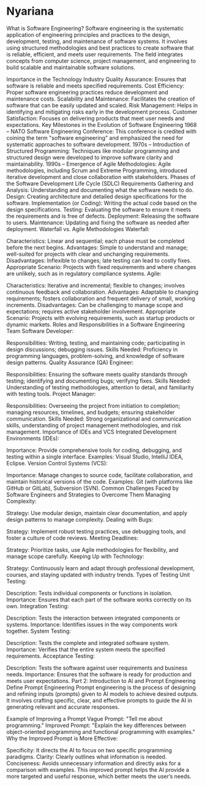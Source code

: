 # Nyariana
What is Software Engineering?
Software engineering is the systematic application of engineering principles and practices to the design, development, testing, and maintenance of software systems. It involves using structured methodologies and best practices to create software that is reliable, efficient, and meets user requirements. The field integrates concepts from computer science, project management, and engineering to build scalable and maintainable software solutions.

Importance in the Technology Industry
Quality Assurance: Ensures that software is reliable and meets specified requirements.
Cost Efficiency: Proper software engineering practices reduce development and maintenance costs.
Scalability and Maintenance: Facilitates the creation of software that can be easily updated and scaled.
Risk Management: Helps in identifying and mitigating risks early in the development process.
Customer Satisfaction: Focuses on delivering products that meet user needs and expectations.
Key Milestones in the Evolution of Software Engineering
1968 – NATO Software Engineering Conference: This conference is credited with coining the term "software engineering" and emphasized the need for systematic approaches to software development.
1970s – Introduction of Structured Programming: Techniques like modular programming and structured design were developed to improve software clarity and maintainability.
1990s – Emergence of Agile Methodologies: Agile methodologies, including Scrum and Extreme Programming, introduced iterative development and close collaboration with stakeholders.
Phases of the Software Development Life Cycle (SDLC)
Requirements Gathering and Analysis: Understanding and documenting what the software needs to do.
Design: Creating architecture and detailed design specifications for the software.
Implementation (or Coding): Writing the actual code based on the design specifications.
Testing: Evaluating the software to ensure it meets the requirements and is free of defects.
Deployment: Releasing the software to users.
Maintenance: Updating and fixing the software as needed after deployment.
Waterfall vs. Agile Methodologies
Waterfall:

Characteristics: Linear and sequential; each phase must be completed before the next begins.
Advantages: Simple to understand and manage; well-suited for projects with clear and unchanging requirements.
Disadvantages: Inflexible to changes; late testing can lead to costly fixes.
Appropriate Scenario: Projects with fixed requirements and where changes are unlikely, such as in regulatory compliance systems.
Agile:

Characteristics: Iterative and incremental; flexible to changes; involves continuous feedback and collaboration.
Advantages: Adaptable to changing requirements; fosters collaboration and frequent delivery of small, working increments.
Disadvantages: Can be challenging to manage scope and expectations; requires active stakeholder involvement.
Appropriate Scenario: Projects with evolving requirements, such as startup products or dynamic markets.
Roles and Responsibilities in a Software Engineering Team
Software Developer:

Responsibilities: Writing, testing, and maintaining code; participating in design discussions; debugging issues.
Skills Needed: Proficiency in programming languages, problem-solving, and knowledge of software design patterns.
Quality Assurance (QA) Engineer:

Responsibilities: Ensuring the software meets quality standards through testing; identifying and documenting bugs; verifying fixes.
Skills Needed: Understanding of testing methodologies, attention to detail, and familiarity with testing tools.
Project Manager:

Responsibilities: Overseeing the project from initiation to completion; managing resources, timelines, and budgets; ensuring stakeholder communication.
Skills Needed: Strong organizational and communication skills, understanding of project management methodologies, and risk management.
Importance of IDEs and VCS
Integrated Development Environments (IDEs):

Importance: Provide comprehensive tools for coding, debugging, and testing within a single interface.
Examples: Visual Studio, IntelliJ IDEA, Eclipse.
Version Control Systems (VCS):

Importance: Manage changes to source code, facilitate collaboration, and maintain historical versions of the code.
Examples: Git (with platforms like GitHub or GitLab), Subversion (SVN).
Common Challenges Faced by Software Engineers and Strategies to Overcome Them
Managing Complexity:

Strategy: Use modular design, maintain clear documentation, and apply design patterns to manage complexity.
Dealing with Bugs:

Strategy: Implement robust testing practices, use debugging tools, and foster a culture of code reviews.
Meeting Deadlines:

Strategy: Prioritize tasks, use Agile methodologies for flexibility, and manage scope carefully.
Keeping Up with Technology:

Strategy: Continuously learn and adapt through professional development, courses, and staying updated with industry trends.
Types of Testing
Unit Testing:

Description: Tests individual components or functions in isolation.
Importance: Ensures that each part of the software works correctly on its own.
Integration Testing:

Description: Tests the interaction between integrated components or systems.
Importance: Identifies issues in the way components work together.
System Testing:

Description: Tests the complete and integrated software system.
Importance: Verifies that the entire system meets the specified requirements.
Acceptance Testing:

Description: Tests the software against user requirements and business needs.
Importance: Ensures that the software is ready for production and meets user expectations.
Part 2: Introduction to AI and Prompt Engineering
Define Prompt Engineering
Prompt engineering is the process of designing and refining inputs (prompts) given to AI models to achieve desired outputs. It involves crafting specific, clear, and effective prompts to guide the AI in generating relevant and accurate responses.

Example of Improving a Prompt
Vague Prompt: "Tell me about programming."
Improved Prompt: "Explain the key differences between object-oriented programming and functional programming with examples."
Why the Improved Prompt is More Effective:

Specificity: It directs the AI to focus on two specific programming paradigms.
Clarity: Clearly outlines what information is needed.
Conciseness: Avoids unnecessary information and directly asks for a comparison with examples.
This improved prompt helps the AI provide a more targeted and useful response, which better meets the user’s needs.




